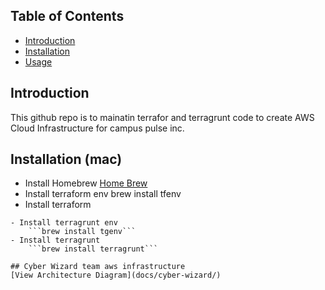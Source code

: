 ## Table of Contents
- [Introduction](#introduction)
- [Installation](#installation)
- [Usage](#usage)

## Introduction
This github repo is to mainatin terrafor and terragrunt code to create AWS Cloud Infrastructure for campus pulse inc.

## Installation (mac)
- Install Homebrew
[Home Brew](https://brew.sh/)
- Install terraform env
brew install tfenv
- Install terraform
```brew install terraform
- Install terragrunt env
    ```brew install tgenv```
- Install terragrunt
    ```brew install terragrunt```

## Cyber Wizard team aws infrastructure
[View Architecture Diagram](docs/cyber-wizard/)
